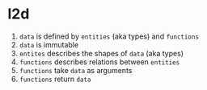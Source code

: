 # l2d

1. `data` is defined by `entities` (aka types) and `functions`
2. `data` is immutable
3. `entites` describes the shapes of `data` (aka types)
4. `functions` describes relations between `entities`
5. `functions` take `data` as arguments
6. `functions` return `data`
